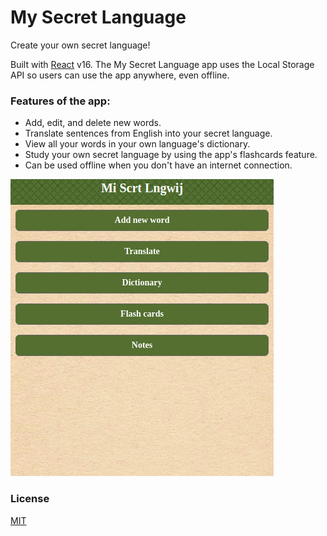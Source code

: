 My Secret Language
==================

Create your own secret language!

Built with [React](https://reactjs.org/) v16. The My Secret Language app uses the Local Storage API so users can use the app anywhere, even offline.

### Features of the app:

* Add, edit, and delete new words.
* Translate sentences from English into your secret language.
* View all your words in your own language's dictionary.
* Study your own secret language by using the app's flashcards feature.
* Can be used offline when you don't have an internet connection.

![App Home](docs/screenshots/app-home.png)

### License
[MIT](/LICENSE)
